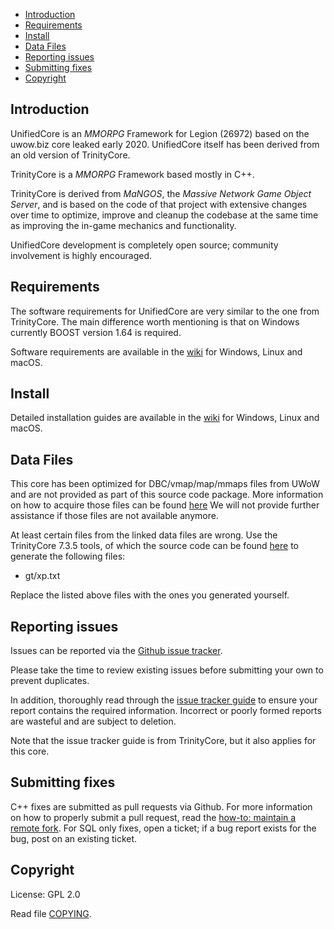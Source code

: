* [Introduction](#introduction)
* [Requirements](#requirements)
* [Install](#install)
* [Data Files](#data-files)
* [Reporting issues](#reporting-issues)
* [Submitting fixes](#submitting-fixes)
* [Copyright](#copyright)

## Introduction

UnifiedCore is an *MMORPG* Framework for Legion (26972) based on the uwow.biz core leaked early 2020.
UnifiedCore itself has been derived from an old version of TrinityCore.

TrinityCore is a *MMORPG* Framework based mostly in C++.

TrinityCore is derived from *MaNGOS*, the *Massive Network Game Object Server*, and is
based on the code of that project with extensive changes over time to optimize,
improve and cleanup the codebase at the same time as improving the in-game
mechanics and functionality.

UnifiedCore development is completely open source; community involvement is highly encouraged.


## Requirements

The software requirements for UnifiedCore are very similar to the one from TrinityCore.
The main difference worth mentioning is that on Windows currently BOOST version 1.64 is required.

Software requirements are available in the [wiki](https://www.trinitycore.info/display/tc/Requirements) for
Windows, Linux and macOS.


## Install

Detailed installation guides are available in the [wiki](https://www.trinitycore.info/display/tc/Installation+Guide) for
Windows, Linux and macOS.


## Data Files

This core has been optimized for DBC/vmap/map/mmaps files from UWoW and are not provided as part of this source code package.
More information on how to acquire those files can be found [here](https://www.emucoach.com/legion-7-3-5-/6945-repack-7-3-5-legion-wow-repack-wow-legion-7-3-5-repack-blizzlike-fun.html)
We will not provide further assistance if those files are not available anymore.

At least certain files from the linked data files are wrong.
Use the TrinityCore 7.3.5 tools, of which the source code can be found [here](https://github.com/TrinityCore/TrinityCore/releases/tag/7.3.5%2F26972) to generate the following files:
* gt/xp.txt

Replace the listed above files with the ones you generated yourself.

## Reporting issues

Issues can be reported via the [Github issue tracker](https://github.com/UnifiedCore/LegionCore/issues).

Please take the time to review existing issues before submitting your own to
prevent duplicates.

In addition, thoroughly read through the [issue tracker guide](https://community.trinitycore.org/topic/37-the-trinitycore-issuetracker-and-you/) to ensure
your report contains the required information. Incorrect or poorly formed
reports are wasteful and are subject to deletion.

Note that the issue tracker guide is from TrinityCore, but it also applies for this core.


## Submitting fixes

C++ fixes are submitted as pull requests via Github. For more information on how to
properly submit a pull request, read the [how-to: maintain a remote fork](https://community.trinitycore.org/topic/9002-howto-maintain-a-remote-fork-for-pull-requests-tortoisegit/).
For SQL only fixes, open a ticket; if a bug report exists for the bug, post on an existing ticket.


## Copyright

License: GPL 2.0

Read file [COPYING](COPYING).
